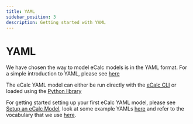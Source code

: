 ```yaml
---
title: YAML
sidebar_position: 3
description: Getting started with YAML
---
```

# YAML

We have chosen the way to model eCalc models is in the YAML format. For a simple introduction to YAML, please see [here](https://learnxinyminutes.com/docs/yaml/)

The eCalc YAML model can either be run directly with the [eCalc CLI](/about/getting_started/cli/index.md) or loaded using the [Python library](../library)

For getting started setting up your first eCalc YAML model, please see [Setup an eCalc Model](/about/modelling/setup/index.md),
look at some example YAMLs [here](/about/modelling/examples/index.md) and refer to the vocabulary that we use [here](/about/references/keywords/index.md).
